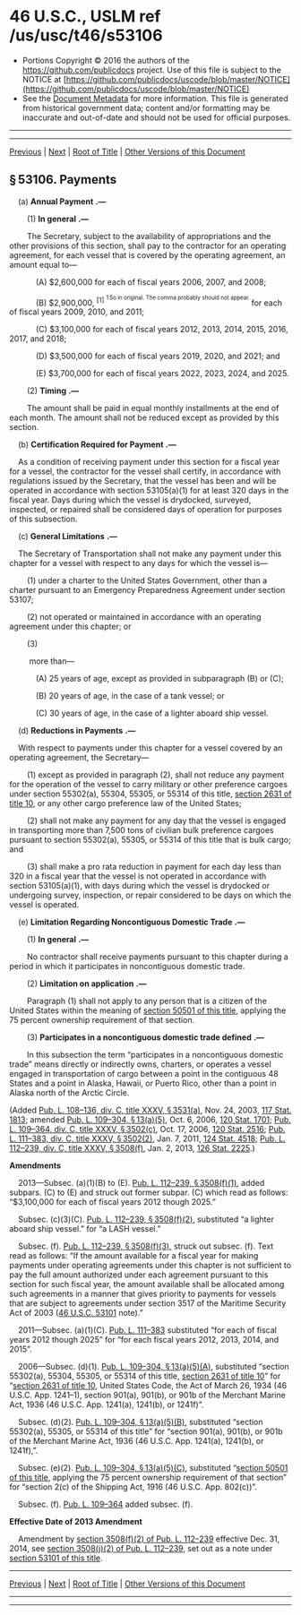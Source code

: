 ---
---

# 46 U.S.C., USLM ref /us/usc/t46/s53106

* Portions Copyright © 2016 the authors of the https://github.com/publicdocs project.
  Use of this file is subject to the NOTICE at [https://github.com/publicdocs/uscode/blob/master/NOTICE](https://github.com/publicdocs/uscode/blob/master/NOTICE)
* See the [Document Metadata](././../../../../../..//README.md) for more information.
  This file is generated from historical government data; content and/or formatting may be inaccurate and out-of-date and should not be used for official purposes.

----------
----------

[Previous](./../../../../../..//us/usc/t46/stV/ptC/ch531/m__us_usc_t46_s53105.md) | [Next](./../../../../../..//us/usc/t46/stV/ptC/ch531/m__us_usc_t46_s53107.md) | [Root of Title](./../../../../../../) | [Other Versions of this Document](https://publicdocs.github.io/go/links?ns=uslm&ref=%2Fus%2Fusc%2Ft46%2Fs53106)

## § 53106. Payments

    (a)  __Annual Payment__  __.—__ 

        (1)  __In general__  __.—__ 

        The Secretary, subject to the availability of appropriations and the other provisions of this section, shall pay to the contractor for an operating agreement, for each vessel that is covered by the operating agreement, an amount equal to—

            (A) $2,600,000 for each of fiscal years 2006, 2007, and 2008;

            (B) $2,900,000, <sup>\[1\]</sup>  <sup><sup> 1 So in original. The comma probably should not appear. </sup></sup>  for each of fiscal years 2009, 2010, and 2011;

            (C) $3,100,000 for each of fiscal years 2012, 2013, 2014, 2015, 2016, 2017, and 2018;

            (D) $3,500,000 for each of fiscal years 2019, 2020, and 2021; and

            (E) $3,700,000 for each of fiscal years 2022, 2023, 2024, and 2025.

        (2)  __Timing__  __.—__ 

        The amount shall be paid in equal monthly installments at the end of each month. The amount shall not be reduced except as provided by this section.

    (b)  __Certification Required for Payment__  __.—__ 

    As a condition of receiving payment under this section for a fiscal year for a vessel, the contractor for the vessel shall certify, in accordance with regulations issued by the Secretary, that the vessel has been and will be operated in accordance with section 53105(a)(1) for at least 320 days in the fiscal year. Days during which the vessel is drydocked, surveyed, inspected, or repaired shall be considered days of operation for purposes of this subsection.

    (c)  __General Limitations__  __.—__ 

    The Secretary of Transportation shall not make any payment under this chapter for a vessel with respect to any days for which the vessel is—

        (1) under a charter to the United States Government, other than a charter pursuant to an Emergency Preparedness Agreement under section 53107;

        (2) not operated or maintained in accordance with an operating agreement under this chapter; or

        (3)

         more than—

            (A) 25 years of age, except as provided in subparagraph (B) or (C);

            (B) 20 years of age, in the case of a tank vessel; or

            (C) 30 years of age, in the case of a lighter aboard ship vessel.

    (d)  __Reductions in Payments__  __.—__ 

    With respect to payments under this chapter for a vessel covered by an operating agreement, the Secretary—

        (1) except as provided in paragraph (2), shall not reduce any payment for the operation of the vessel to carry military or other preference cargoes under section 55302(a), 55304, 55305, or 55314 of this title, [section 2631 of title 10][/us/usc/t10/s2631], or any other cargo preference law of the United States;

        (2) shall not make any payment for any day that the vessel is engaged in transporting more than 7,500 tons of civilian bulk preference cargoes pursuant to section 55302(a), 55305, or 55314 of this title that is bulk cargo; and

        (3) shall make a pro rata reduction in payment for each day less than 320 in a fiscal year that the vessel is not operated in accordance with section 53105(a)(1), with days during which the vessel is drydocked or undergoing survey, inspection, or repair considered to be days on which the vessel is operated.

    (e)  __Limitation Regarding Noncontiguous Domestic Trade__  __.—__ 

        (1)  __In general__  __.—__ 

        No contractor shall receive payments pursuant to this chapter during a period in which it participates in noncontiguous domestic trade.

        (2)  __Limitation on application__  __.—__ 

        Paragraph (1) shall not apply to any person that is a citizen of the United States within the meaning of [section 50501 of this title][/us/usc/t46/s50501], applying the 75 percent ownership requirement of that section.

        (3)  __Participates in a noncontiguous domestic trade defined__  __.—__ 

        In this subsection the term “participates in a noncontiguous domestic trade” means directly or indirectly owns, charters, or operates a vessel engaged in transportation of cargo between a point in the contiguous 48 States and a point in Alaska, Hawaii, or Puerto Rico, other than a point in Alaska north of the Arctic Circle.

(Added [Pub. L. 108–136, div. C, title XXXV, § 3531(a)][/us/pl/108/136/s3531/a], Nov. 24, 2003, [117 Stat. 1813][/us/stat/117/1813]; amended [Pub. L. 109–304, § 13(a)(5)][/us/pl/109/304/s13/a/5], Oct. 6, 2006, [120 Stat. 1701][/us/stat/120/1701]; [Pub. L. 109–364, div. C, title XXXV, § 3502(c)][/us/pl/109/364/s3502/c], Oct. 17, 2006, [120 Stat. 2516][/us/stat/120/2516]; [Pub. L. 111–383, div. C, title XXXV, § 3502(2)][/us/pl/111/383/s3502/2], Jan. 7, 2011, [124 Stat. 4518][/us/stat/124/4518]; [Pub. L. 112–239, div. C, title XXXV, § 3508(f)][/us/pl/112/239/s3508/f], Jan. 2, 2013, [126 Stat. 2225][/us/stat/126/2225].)

 __Amendments__ 

    2013—Subsec. (a)(1)(B) to (E). [Pub. L. 112–239, § 3508(f)(1)][/us/pl/112/239/s3508/f/1], added subpars. (C) to (E) and struck out former subpar. (C) which read as follows: “$3,100,000 for each of fiscal years 2012 though 2025.”

    Subsec. (c)(3)(C). [Pub. L. 112–239, § 3508(f)(2)][/us/pl/112/239/s3508/f/2], substituted “a lighter aboard ship vessel.” for “a LASH vessel.”

    Subsec. (f). [Pub. L. 112–239, § 3508(f)(3)][/us/pl/112/239/s3508/f/3], struck out subsec. (f). Text read as follows: “If the amount available for a fiscal year for making payments under operating agreements under this chapter is not sufficient to pay the full amount authorized under each agreement pursuant to this section for such fiscal year, the amount available shall be allocated among such agreements in a manner that gives priority to payments for vessels that are subject to agreements under section 3517 of the Maritime Security Act of 2003 ([46 U.S.C. 53101][/us/usc/t46/s53101] note).”

    2011—Subsec. (a)(1)(C). [Pub. L. 111–383][/us/pl/111/383] substituted “for each of fiscal years 2012 though 2025” for “for each fiscal years 2012, 2013, 2014, and 2015”.

    2006—Subsec. (d)(1). [Pub. L. 109–304, § 13(a)(5)(A)][/us/pl/109/304/s13/a/5/A], substituted “section 55302(a), 55304, 55305, or 55314 of this title, [section 2631 of title 10][/us/usc/t10/s2631]” for “[section 2631 of title 10][/us/usc/t10/s2631], United States Code, the Act of March 26, 1934 (46 U.S.C. App. 1241–1), section 901(a), 901(b), or 901b of the Merchant Marine Act, 1936 (46 U.S.C. App. 1241(a), 1241(b), or 1241f)”.

    Subsec. (d)(2). [Pub. L. 109–304, § 13(a)(5)(B)][/us/pl/109/304/s13/a/5/B], substituted “section 55302(a), 55305, or 55314 of this title” for “section 901(a), 901(b), or 901b of the Merchant Marine Act, 1936 (46 U.S.C. App. 1241(a), 1241(b), or 1241f),”.

    Subsec. (e)(2). [Pub. L. 109–304, § 13(a)(5)(C)][/us/pl/109/304/s13/a/5/C], substituted “[section 50501 of this title][/us/usc/t46/s50501], applying the 75 percent ownership requirement of that section” for “section 2(c) of the Shipping Act, 1916 (46 U.S.C. App. 802(c))”.

    Subsec. (f). [Pub. L. 109–364][/us/pl/109/364] added subsec. (f).

 __Effective Date of 2013 Amendment__ 

    Amendment by [section 3508(f)(2) of Pub. L. 112–239][/us/pl/112/239/s3508/f/2] effective Dec. 31, 2014, see [section 3508(j)(2) of Pub. L. 112–239][/us/pl/112/239/s3508/j/2], set out as a note under [section 53101 of this title][/us/usc/t46/s53101].

----------

[Previous](./../../../../../..//us/usc/t46/stV/ptC/ch531/m__us_usc_t46_s53105.md) | [Next](./../../../../../..//us/usc/t46/stV/ptC/ch531/m__us_usc_t46_s53107.md) | [Root of Title](./../../../../../../) | [Other Versions of this Document](https://publicdocs.github.io/go/links?ns=uslm&ref=%2Fus%2Fusc%2Ft46%2Fs53106)

----------
----------

[/us/usc/t10/s2631]: https://publicdocs.github.io/go/links?ns=uslm&ref=%2Fus%2Fusc%2Ft10%2Fs2631
[/us/usc/t46/s50501]: https://publicdocs.github.io/go/links?ns=uslm&ref=%2Fus%2Fusc%2Ft46%2Fs50501
[/us/pl/108/136/s3531/a]: https://publicdocs.github.io/go/links?ns=uslm&ref=%2Fus%2Fpl%2F108%2F136%2Fs3531%2Fa
[/us/stat/117/1813]: https://publicdocs.github.io/go/links?ns=uslm&ref=%2Fus%2Fstat%2F117%2F1813
[/us/pl/109/304/s13/a/5]: https://publicdocs.github.io/go/links?ns=uslm&ref=%2Fus%2Fpl%2F109%2F304%2Fs13%2Fa%2F5
[/us/stat/120/1701]: https://publicdocs.github.io/go/links?ns=uslm&ref=%2Fus%2Fstat%2F120%2F1701
[/us/pl/109/364/s3502/c]: https://publicdocs.github.io/go/links?ns=uslm&ref=%2Fus%2Fpl%2F109%2F364%2Fs3502%2Fc
[/us/stat/120/2516]: https://publicdocs.github.io/go/links?ns=uslm&ref=%2Fus%2Fstat%2F120%2F2516
[/us/pl/111/383/s3502/2]: https://publicdocs.github.io/go/links?ns=uslm&ref=%2Fus%2Fpl%2F111%2F383%2Fs3502%2F2
[/us/stat/124/4518]: https://publicdocs.github.io/go/links?ns=uslm&ref=%2Fus%2Fstat%2F124%2F4518
[/us/pl/112/239/s3508/f]: https://publicdocs.github.io/go/links?ns=uslm&ref=%2Fus%2Fpl%2F112%2F239%2Fs3508%2Ff
[/us/stat/126/2225]: https://publicdocs.github.io/go/links?ns=uslm&ref=%2Fus%2Fstat%2F126%2F2225
[/us/pl/112/239/s3508/f/1]: https://publicdocs.github.io/go/links?ns=uslm&ref=%2Fus%2Fpl%2F112%2F239%2Fs3508%2Ff%2F1
[/us/pl/112/239/s3508/f/2]: https://publicdocs.github.io/go/links?ns=uslm&ref=%2Fus%2Fpl%2F112%2F239%2Fs3508%2Ff%2F2
[/us/pl/112/239/s3508/f/3]: https://publicdocs.github.io/go/links?ns=uslm&ref=%2Fus%2Fpl%2F112%2F239%2Fs3508%2Ff%2F3
[/us/usc/t46/s53101]: https://publicdocs.github.io/go/links?ns=uslm&ref=%2Fus%2Fusc%2Ft46%2Fs53101
[/us/pl/111/383]: https://publicdocs.github.io/go/links?ns=uslm&ref=%2Fus%2Fpl%2F111%2F383
[/us/pl/109/304/s13/a/5/A]: https://publicdocs.github.io/go/links?ns=uslm&ref=%2Fus%2Fpl%2F109%2F304%2Fs13%2Fa%2F5%2FA
[/us/usc/t10/s2631]: https://publicdocs.github.io/go/links?ns=uslm&ref=%2Fus%2Fusc%2Ft10%2Fs2631
[/us/usc/t10/s2631]: https://publicdocs.github.io/go/links?ns=uslm&ref=%2Fus%2Fusc%2Ft10%2Fs2631
[/us/pl/109/304/s13/a/5/B]: https://publicdocs.github.io/go/links?ns=uslm&ref=%2Fus%2Fpl%2F109%2F304%2Fs13%2Fa%2F5%2FB
[/us/pl/109/304/s13/a/5/C]: https://publicdocs.github.io/go/links?ns=uslm&ref=%2Fus%2Fpl%2F109%2F304%2Fs13%2Fa%2F5%2FC
[/us/usc/t46/s50501]: https://publicdocs.github.io/go/links?ns=uslm&ref=%2Fus%2Fusc%2Ft46%2Fs50501
[/us/pl/109/364]: https://publicdocs.github.io/go/links?ns=uslm&ref=%2Fus%2Fpl%2F109%2F364
[/us/pl/112/239/s3508/f/2]: https://publicdocs.github.io/go/links?ns=uslm&ref=%2Fus%2Fpl%2F112%2F239%2Fs3508%2Ff%2F2
[/us/pl/112/239/s3508/j/2]: https://publicdocs.github.io/go/links?ns=uslm&ref=%2Fus%2Fpl%2F112%2F239%2Fs3508%2Fj%2F2
[/us/usc/t46/s53101]: https://publicdocs.github.io/go/links?ns=uslm&ref=%2Fus%2Fusc%2Ft46%2Fs53101


